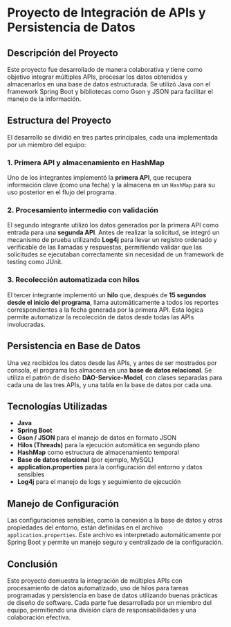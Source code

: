 # Proyecto de Integración de APIs y Persistencia de Datos

## Descripción del Proyecto

Este proyecto fue desarrollado de manera colaborativa y tiene como objetivo integrar múltiples APIs, procesar los datos obtenidos y almacenarlos en una base de datos estructurada. Se utilizó Java con el framework Spring Boot y bibliotecas como Gson y JSON para facilitar el manejo de la información.

## Estructura del Proyecto

El desarrollo se dividió en tres partes principales, cada una implementada por un miembro del equipo:

### 1. Primera API y almacenamiento en HashMap

Uno de los integrantes implementó la **primera API**, que recupera información clave (como una fecha) y la almacena en un `HashMap` para su uso posterior en el flujo del programa.

### 2. Procesamiento intermedio con validación

El segundo integrante utilizó los datos generados por la primera API como entrada para una **segunda API**. Antes de realizar la solicitud, se integró un mecanismo de prueba utilizando **Log4j** para llevar un registro ordenado y verificable de las llamadas y respuestas, permitiendo validar que las solicitudes se ejecutaban correctamente sin necesidad de un framework de testing como JUnit.

### 3. Recolección automatizada con hilos

El tercer integrante implementó un **hilo** que, después de **15 segundos desde el inicio del programa**, llama automáticamente a todos los reportes correspondientes a la fecha generada por la primera API. Esta lógica permite automatizar la recolección de datos desde todas las APIs involucradas.

## Persistencia en Base de Datos

Una vez recibidos los datos desde las APIs, y antes de ser mostrados por consola, el programa los almacena en una **base de datos relacional**. Se utiliza el patrón de diseño **DAO-Service-Model**, con clases separadas para cada una de las tres APIs, y una tabla en la base de datos por cada una.

## Tecnologías Utilizadas

- **Java**
- **Spring Boot**
- **Gson / JSON** para el manejo de datos en formato JSON
- **Hilos (Threads)** para la ejecución automática en segundo plano
- **HashMap** como estructura de almacenamiento temporal
- **Base de datos relacional** (por ejemplo, MySQL)
- **application.properties** para la configuración del entorno y datos sensibles
- **Log4j** para el manejo de logs y seguimiento de ejecución

## Manejo de Configuración

Las configuraciones sensibles, como la conexión a la base de datos y otras propiedades del entorno, están definidas en el archivo `application.properties`. Este archivo es interpretado automáticamente por Spring Boot y permite un manejo seguro y centralizado de la configuración.

## Conclusión

Este proyecto demuestra la integración de múltiples APIs con procesamiento de datos automatizado, uso de hilos para tareas programadas y persistencia en base de datos utilizando buenas prácticas de diseño de software. Cada parte fue desarrollada por un miembro del equipo, permitiendo una división clara de responsabilidades y una colaboración efectiva.
